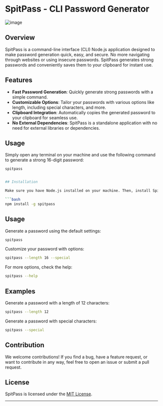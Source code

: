 # SpitPass - CLI Password Generator



![image](https://github.com/Zarman-oss/spitpass/assets/123334173/50233def-8dbd-4565-855b-6eeb6a792529)
 
## Overview

SpitPass is a command-line interface (CLI) Node.js application designed to make password generation quick, easy, and secure. No more navigating through websites or using insecure passwords. SpitPass generates strong passwords and conveniently saves them to your clipboard for instant use.

## Features

- **Fast Password Generation**: Quickly generate strong passwords with a simple command.
- **Customizable Options**: Tailor your passwords with various options like length, including special characters, and more.
- **Clipboard Integration**: Automatically copies the generated password to your clipboard for seamless use.
- **No External Dependencies**: SpitPass is a standalone application with no need for external libraries or dependencies.

## Usage

Simply open any terminal on your machine and use the following command to generate a strong 16-digit password:

```bash
spitpass


## Installation

Make sure you have Node.js installed on your machine. Then, install SpitPass globally using npm:

```bash
npm install -g spitpass
```

## Usage

Generate a password using the default settings:

```bash
spitpass
```

Customize your password with options:

```bash
spitpass --length 16 --special
```

For more options, check the help:

```bash
spitpass --help
```

## Examples

Generate a password with a length of 12 characters:

```bash
spitpass --length 12
```

Generate a password with special characters:

```bash
spitpass --special
```

## Contribution

We welcome contributions! If you find a bug, have a feature request, or want to contribute in any way, feel free to open an issue or submit a pull request.

## License

SpitPass is licensed under the [MIT License](LICENSE).

---

